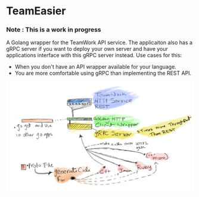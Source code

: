 # TeamEasier

### Note : This is a work in progress

A Golang wrapper for the TeamWork API service. The applicaiton also has a gRPC server if you want to deploy your own server and have your applications
interface with this gRPC server instead. Use cases for this: 

- When you don't have an API wrapper available for your language.
- You are more comfortable using gRPC than implementing the REST API.


![Alt text](tw_proto.png?raw=true "Title")